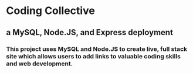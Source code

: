 # Coding Collective
## a MySQL, Node.JS, and Express deployment

### This project uses MySQL and Node.JS to create live, full stack site which allows users to add links to valuable coding skills and web development.

